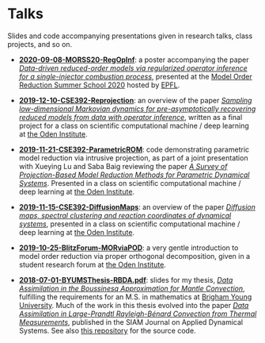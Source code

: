 # Talks

Slides and code accompanying presentations given in research talks, class projects, and so on.

- [**2020-09-08-MORSS20-RegOpInf**](./2020-09-08-MORSS20-RegOpInf.pdf): a poster accompanying the paper [_Data-driven reduced-order models via regularized operator inference for a single-injector combustion process_](https://arxiv.org/abs/2008.02862), presented at the [Model Order Reduction Summer School 2020](https://morss2020.epfl.ch/) hosted by [EPFL](https://www.epfl.ch/).

- [**2019-12-10-CSE392-Reprojection**](./2019-12-10-CSE392-Reprojection.pdf): an overview of the paper [_Sampling low-dimensional Markovian dynamics for pre-asymptotically recovering reduced models from data with operator inference_](https://arxiv.org/abs/1908.11233), written as a final project for a class on scientific computational machine / deep learning at [the Oden Institute](https://www.oden.utexas.edu/).

- [**2019-11-21-CSE392-ParametricROM**](./2019-11-21-CSE392-ParametricROM.ipynb): code demonstrating parametric model reduction via intrusive projection, as part of a joint presentation with Xueying Lu and Saba Baig reviewing the paper [_A Survey of Projection-Based Model Reduction Methods for Parametric Dynamical Systems_](https://epubs.siam.org/doi/abs/10.1137/130932715). Presented in a class on scientific computational machine / deep learning at [the Oden Institute](https://www.oden.utexas.edu/).

- [**2019-11-15-CSE392-DiffusionMaps**](./2019-11-15-CSE392-DiffusionMaps.pdf): an overview of the paper [_Diffusion maps, spectral clustering and reaction coordinates of dynamical systems_](https://www.sciencedirect.com/science/article/pii/S1063520306000534), presented in a class on scientific computational machine / deep learning at [the Oden Institute](https://www.oden.utexas.edu/).

- [**2019-10-25-BlitzForum-MORviaPOD**](./2019-10-25-BlitzForum-MORviaPOD.pdf): a very gentle introduction to model order reduction via proper orthogonal decomposition, given in a student research forum at [the Oden Institute](https://www.oden.utexas.edu/).

- [**2018-07-01-BYUMSThesis-RBDA.pdf**](./2018-07-01-BYUMSThesis-RBDA.pdf): slides for my thesis, [_Data Assimilation in the Boussinesq Approximation for Mantle Convection_](https://scholarsarchive.byu.edu/etd/6951/), fulfilling the requirements for an M.S. in mathematics at [Brigham Young University](https://www.byu.edu/). Much of the work in this thesis evolved into the paper [_Data Assimilation in Large-Prandtl Rayleigh-Bénard Convection from Thermal Measurements_](https://epubs.siam.org/doi/abs/10.1137/19M1248327), published in the SIAM Journal on Applied Dynamical Systems. See also [this repository](https://github.com/shanemcq18/DAiLPRBCfTM-Paper) for the source code.

